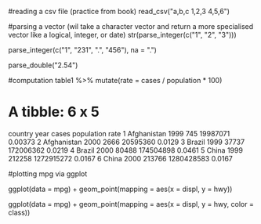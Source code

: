 #reading a csv file (practice from book)
read_csv("a,b,c
          1,2,3
         4,5,6")

#parsing a vector (wil take a character vector and return a more specialised vector like a logical, integer, or date)
str(parse_integer(c("1", "2", "3")))

parse_integer(c("1", "231", ".", "456"), na = ".")


parse_double("2.54")

#computation
table1 %>% 
   mutate(rate = cases / population * 100)
# A tibble: 6 x 5
country      year  cases population    rate
<chr>       <int>  <int>      <int>   <dbl>
  1 Afghanistan  1999    745   19987071 0.00373
2 Afghanistan  2000   2666   20595360 0.0129 
3 Brazil       1999  37737  172006362 0.0219 
4 Brazil       2000  80488  174504898 0.0461 
5 China        1999 212258 1272915272 0.0167 
6 China        2000 213766 1280428583 0.0167 

#plotting mpg via ggplot

ggplot(data = mpg) + 
  geom_point(mapping = aes(x = displ, y = hwy))

ggplot(data = mpg) + 
  geom_point(mapping = aes(x = displ, y = hwy, color = class))


